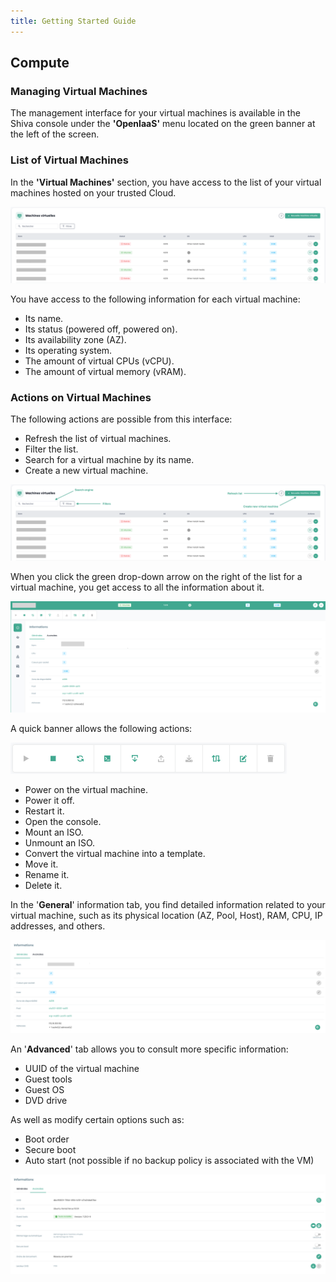 ```yaml
---
title: Getting Started Guide
---
```


## Compute

### Managing Virtual Machines

The management interface for your virtual machines is available in the Shiva console under the __'OpenIaaS'__ menu located on the green banner at the left of the screen.

### List of Virtual Machines

In the __'Virtual Machines'__ section, you have access to the list of your virtual machines hosted on your trusted Cloud.

![](images/open_iaas_virtual_machines_list.png)

You have access to the following information for each virtual machine:

- Its name.
- Its status (powered off, powered on).
- Its availability zone (AZ).
- Its operating system.
- The amount of virtual CPUs (vCPU).
- The amount of virtual memory (vRAM).

### Actions on Virtual Machines

The following actions are possible from this interface:

- Refresh the list of virtual machines.
- Filter the list.
- Search for a virtual machine by its name.
- Create a new virtual machine.

![](images/open_iaas_virtual_machines_list_actions.png)

When you click the green drop-down arrow on the right of the list for a virtual machine, you get access to all the information about it.

![](images/open_iaas_virtual_machine_overview.png)

A quick banner allows the following actions:

![](images/open_iaas_virtual_machine_actions.png)

- Power on the virtual machine.
- Power it off.
- Restart it.
- Open the console.
- Mount an ISO.
- Unmount an ISO.
- Convert the virtual machine into a template.
- Move it.
- Rename it.
- Delete it.

In the '**General**' information tab, you find detailed information related to your virtual machine, such as its physical location (AZ, Pool, Host), RAM, CPU, IP addresses, and others.

![](images/open_iaas_virtual_machine_overview_informations.png)

An '**Advanced**' tab allows you to consult more specific information:

- UUID of the virtual machine
- Guest tools
- Guest OS
- DVD drive

As well as modify certain options such as:
- Boot order
- Secure boot
- Auto start (not possible if no backup policy is associated with the VM)

![](images/open_iaas_virtual_machine_advanced_overview.png)